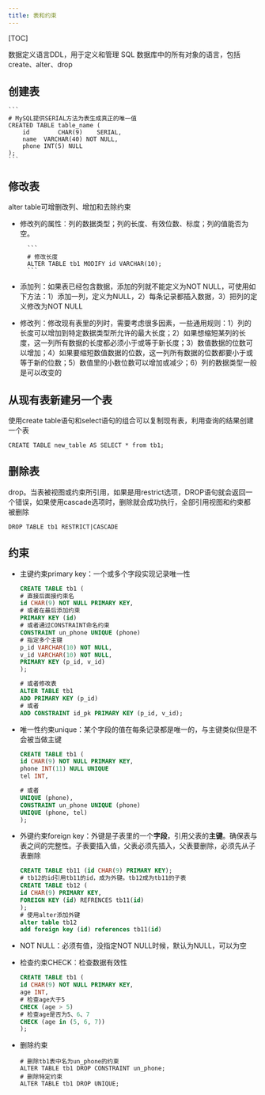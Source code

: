 ```yaml
---
title: 表和约束
---
```


[TOC]

数据定义语言DDL，用于定义和管理 SQL 数据库中的所有对象的语言，包括create、alter、drop

## 创建表
    ```
    # MySQL提供SERIAL方法为表生成真正的唯一值
    CREATED TABLE table_name (
        id        CHAR(9)    SERIAL,
        name  VARCHAR(40) NOT NULL,
        phone INT(5) NULL
    );
    ```
    
## 修改表
alter table可增删改列、增加和去除约束

- 修改列的属性：列的数据类型；列的长度、有效位数、标度；列的值能否为空。
        
        ```
        # 修改长度
        ALTER TABLE tb1 MODIFY id VARCHAR(10);
        ```
        
- 添加列：如果表已经包含数据，添加的列就不能定义为NOT NULL，可使用如下方法：1）添加一列，定义为NULL，2）每条记录都插入数据，3）把列的定义修改为NOT NULL

- 修改列：修改现有表里的列时，需要考虑很多因素，一些通用规则：1）列的长度可以增加到特定数据类型所允许的最大长度；2）如果想缩短某列的长度，这一列所有数据的长度都必须小于或等于新长度；3）数值数据的位数可以增加；4）如果要缩短数值数据的位数，这一列所有数据的位数都要小于或等于新的位数；5）数值里的小数位数可以增加或减少；6）列的数据类型一般是可以改变的
     
## 从现有表新建另一个表
使用create table语句和select语句的组合可以复制现有表，利用查询的结果创建一个表

```
CREATE TABLE new_table AS SELECT * from tb1;
```
    
## 删除表
drop。当表被视图或约束所引用，如果是用restrict选项，DROP语句就会返回一个错误，如果使用cascade选项时，删除就会成功执行，全部引用视图和约束都被删除

```
DROP TABLE tb1 RESTRICT|CASCADE
```

## 约束
- 主键约束primary key：一个或多个字段实现记录唯一性

    ```sql
    CREATE TABLE tb1 (
    # 直接后面接约束名
    id CHAR(9) NOT NULL PRIMARY KEY,
    # 或者在最后添加约束
    PRIMARY KEY (id)
    # 或者通过CONSTRAINT命名约束
    CONSTRAINT un_phone UNIQUE (phone)
    # 指定多个主键
    p_id VARCHAR(10) NOT NULL,
    v_id VARCHAR(10) NOT NULL,
    PRIMARY KEY (p_id, v_id)
    );
    
    # 或者修改表
    ALTER TABLE tb1
    ADD PRIMARY KEY (p_id)
    # 或者
    ADD CONSTRAINT id_pk PRIMARY KEY (p_id, v_id);
    ```

- 唯一性约束unique：某个字段的值在每条记录都是唯一的，与主键类似但是不会被当做主键

    ```sql
    CREATE TABLE tb1 (
    id CHAR(9) NOT NULL PRIMARY KEY,
    phone INT(11) NULL UNIQUE
    tel INT,
    
    # 或者
    UNIQUE (phone),
    CONSTRAINT un_phone UNIQUE (phone)
    UNIQUE (phone, tel)
    );
    ```
    
- 外键约束foreign key：外键是子表里的一个**字段**，引用父表的**主键**。确保表与表之间的完整性。子表要插入值，父表必须先插入，父表要删除，必须先从子表删除

    ```sql
    CREATE TABLE tb11 (id CHAR(9) PRIMARY KEY);
    # tb12的id引用tb11的id，成为外键。tb12成为tb11的子表
    CREATE TABLE tb12 (
    id CHAR(9) PRIMARY KEY,
    FOREIGN KEY (id) REFRENCES tb11(id)
    );
    # 使用alter添加外键
    alter table tb12 
    add foreign key (id) references tb11(id)
    ```
    
- NOT NULL：必须有值，没指定NOT NULL时候，默认为NULL，可以为空

- 检查约束CHECK：检查数据有效性

    ```sql
    CREATE TABLE tb1 (
    id CHAR(9) NOT NULL PRIMARY KEY,
    age INT,
    # 检查age大于5
    CHECK (age > 5)
    # 检查age是否为5、6、7
    CHECK (age in (5, 6, 7))
    );
    ```
    
- 删除约束

    ```
    # 删除tb1表中名为un_phone的约束
    ALTER TABLE tb1 DROP CONSTRAINT un_phone;
    # 删除特定约束
    ALTER TABLE tb1 DROP UNIQUE;
    ```

                      